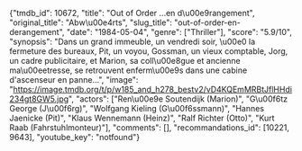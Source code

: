 {"tmdb_id": 10672, "title": "Out of Order ...en d\u00e9rangement", "original_title": "Abw\u00e4rts", "slug_title": "out-of-order-en-derangement", "date": "1984-05-04", "genre": ["Thriller"], "score": "5.9/10", "synopsis": "Dans un grand immeuble, un vendredi soir, \u00e0 la fermeture des bureaux, Pit, un voyou, Gossman, un vieux comptable, Jorg, un cadre publicitaire, et Marion, sa coll\u00e8gue et ancienne ma\u00eetresse, se retrouvent enferm\u00e9s dans une cabine d'ascenseur en panne...", "image": "https://image.tmdb.org/t/p/w185_and_h278_bestv2/vD4KQEmMRBtJflHHdi234gt8GW5.jpg", "actors": ["Ren\u00e9e Soutendijk (Marion)", "G\u00f6tz George (J\u00f6rg)", "Wolfgang Kieling (G\u00f6ssmann)", "Hannes Jaenicke (Pit)", "Klaus Wennemann (Heinz)", "Ralf Richter (Otto)", "Kurt Raab (Fahrstuhlmonteur)"], "comments": [], "recommandations_id": [10221, 9643], "youtube_key": "notfound"}